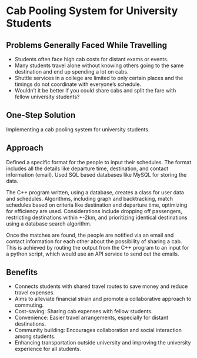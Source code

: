 <!DOCTYPE html>
<h1>Cab Pooling System for University Students</h1>

<h2>Problems Generally Faced While Travelling</h2>
<ul>
    <li>Students often face high cab costs for distant exams or events.</li>
    <li>Many students travel alone without knowing others going to the same destination and end up spending a lot on cabs.</li>
    <li>Shuttle services in a college are limited to only certain places and the timings do not coordinate with everyone’s schedule.</li>
    <li>Wouldn’t it be better if you could share cabs and split the fare with fellow university students?</li>
</ul>

<h2>One-Step Solution</h2>
<p>Implementing a cab pooling system for university students.</p>

<h2>Approach</h2>
<p>Defined a specific format for the people to input their schedules. The format includes all the details like departure time, destination, and contact information (email). Used SQL based databases like MySQL for storing the data.</p>
<p>The C++ program written, using a database, creates a class for user data and schedules. Algorithms, including graph and backtracking, match schedules based on criteria like destination and departure time, optimizing for efficiency are used. Considerations include dropping off passengers, restricting destinations within +-2km, and prioritizing identical destinations using a database search algorithm.</p>
<p>Once the matches are found, the people are notified via an email and contact information for each other about the possibility of sharing a cab. This is achieved by routing the output from the C++ program to an input for a python script, which would use an API service to send out the emails.</p>

<h2>Benefits</h2>
<div class="benefits">
    <ul>
        <li>Connects students with shared travel routes to save money and reduce travel expenses.</li>
        <li>Aims to alleviate financial strain and promote a collaborative approach to commuting.</li>
        <li>Cost-saving: Sharing cab expenses with fellow students.</li>
        <li>Convenience: Easier travel arrangements, especially for distant destinations.</li>
        <li>Community building: Encourages collaboration and social interaction among students.</li>
        <li>Enhancing transportation outside university and improving the university experience for all students.</li>
    </ul>
</div>

</body>
</html>
